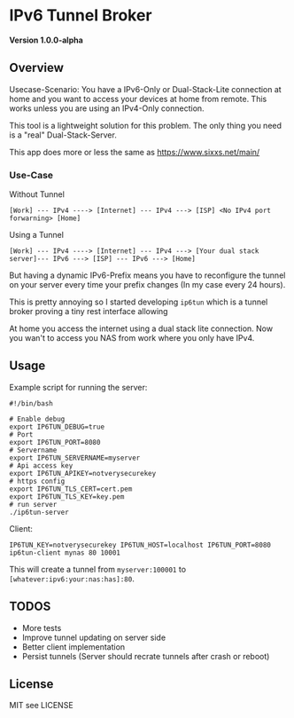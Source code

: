 IPv6 Tunnel Broker
===========================

**Version 1.0.0-alpha**

Overview
--------

Usecase-Scenario: You have a IPv6-Only or Dual-Stack-Lite connection at home and you want to access your devices at home from remote. This works unless you are using an IPv4-Only connection.

This tool is a lightweight solution for this problem. The only thing you need is a "real" Dual-Stack-Server.

This app does more or less the same as https://www.sixxs.net/main/

### Use-Case

Without Tunnel

```
[Work] --- IPv4 ----> [Internet] --- IPv4 ---> [ISP] <No IPv4 port forwarning> [Home]
```

Using a Tunnel

```
[Work] --- IPv4 ----> [Internet] --- IPv4 ---> [Your dual stack server]--- IPv6 ---> [ISP] --- IPv6 ---> [Home]
```

But having a dynamic IPv6-Prefix means you have to reconfigure the tunnel on your server every time your prefix changes (In my case every 24 hours).

This is pretty annoying so I started developing `ip6tun` which is a tunnel broker proving a tiny rest interface allowing

At home you access the internet using a dual stack lite connection. Now you wan't to access you NAS from work where you only have IPv4.

Usage
----

Example script for running the server:

```
#!/bin/bash

# Enable debug
export IP6TUN_DEBUG=true
# Port
export IP6TUN_PORT=8080
# Servername
export IP6TUN_SERVERNAME=myserver
# Api access key
export IP6TUN_APIKEY=notverysecurekey
# https config
export IP6TUN_TLS_CERT=cert.pem
export IP6TUN_TLS_KEY=key.pem
# run server
./ip6tun-server
```

Client:

```
IP6TUN_KEY=notverysecurekey IP6TUN_HOST=localhost IP6TUN_PORT=8080 ip6tun-client mynas 80 10001
```

This will create a tunnel from `myserver:100001` to `[whatever:ipv6:your:nas:has]:80`.

TODOS
-----

* More tests
* Improve tunnel updating on server side
* Better client implementation
* Persist tunnels (Server should recrate tunnels after crash or reboot)

License
-------

MIT see LICENSE